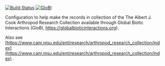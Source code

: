 [![Build Status](https://travis-ci.com/globalbioticinteractions/msu-msuc.svg)](https://travis-ci.com/globalbioticinteractions/msu-msuc) [![GloBI](http://api.globalbioticinteractions.org/interaction.svg?accordingTo=globi:globalbioticinteractions/msu-msuc)](http://globalbioticinteractions.org/?accordingTo=globi:globalbioticinteractions/msu-msuc) 


Configuration to help make the records in collection of the The Albert J. Cook Arthropod Research Collection available through Global Biotic Interactions (GloBI, https://globalbioticinteractions.org). 

Also see [https://www.canr.msu.edu/ent/research/arthropod_research_collection/index](https://www.canr.msu.edu/ent/research/arthropod_research_collection/index) .
